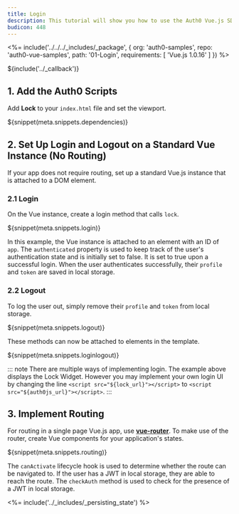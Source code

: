 ```yaml
---
title: Login
description: This tutorial will show you how to use the Auth0 Vue.js SDK to add authentication and authorization to your web app.
budicon: 448
---
```


<%= include('../../../_includes/_package', {
  org: 'auth0-samples',
  repo: 'auth0-vue-samples',
  path: '01-Login',
  requirements: [
    'Vue.js 1.0.16'
  ]
}) %>

${include('../\_callback')}

## 1. Add the Auth0 Scripts

Add **Lock** to your `index.html` file and set the viewport.

${snippet(meta.snippets.dependencies)}

## 2. Set Up Login and Logout on a Standard Vue Instance (No Routing)

If your app does not require routing, set up a standard Vue.js instance that is attached to a DOM element.

### 2.1 Login

On the Vue instance, create a login method that calls `lock`.

${snippet(meta.snippets.login)}

In this example, the Vue instance is attached to an element with an ID of `app`. The `authenticated` property is used to keep track of the user's authentication state and is initially set to false. It is set to true upon a successful login. When the user authenticates successfully, their `profile` and `token` are saved in local storage.

### 2.2 Logout

To log the user out, simply remove their `profile` and `token` from local storage.

${snippet(meta.snippets.logout)}

These methods can now be attached to elements in the template.

${snippet(meta.snippets.loginlogout)}

::: note
There are multiple ways of implementing login. The example above displays the Lock Widget. However you may implement your own login UI by changing the line `<script src="${lock_url}"></script>` to `<script src="${auth0js_url}"></script>`.
:::

## 3. Implement Routing

For routing in a single page Vue.js app, use **[vue-router](https://github.com/vuejs/vue-router)**. To make use of the router, create Vue components for your application's states.

${snippet(meta.snippets.routing)}

The `canActivate` lifecycle hook is used to determine whether the route can be navigated to. If the user has a JWT in local storage, they are able to reach the route. The `checkAuth` method is used to check for the presence of a JWT in local storage.

<%= include('../_includes/_persisting_state') %>
